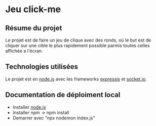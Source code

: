 # Jeu click-me

## Résume du projet

Le projet est de faire un jeu de clique avec des ronds, où le but est de cliquer sur une cible le plus rapidement possible parmis toutes celles affichée a l'écran.

## Technologies utilisées

Le projet est en [node.js](https://nodejs.org/en) avec les frameworks [expressjs](http://expressjs.com/) et [socket.io](https://socket.io/).

## Documentation de déploiment local

- Installer [node.js](https://nodejs.org/en)
- Installer npm -> npm install
- Demarrer avec "npx nodemon index.js"